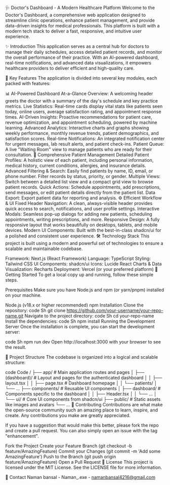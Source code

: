 🩺 Doctor's Dashboard - A Modern Healthcare Platform
Welcome to the Doctor's Dashboard, a comprehensive web application designed to streamline clinic operations, enhance patient management, and provide data-driven insights for medical professionals. This platform is built with a modern tech stack to deliver a fast, responsive, and intuitive user experience.

<!-- It's highly recommended to add a screenshot of your app here -->
✨ Introduction
This application serves as a central hub for doctors to manage their daily schedules, access detailed patient records, and monitor the overall performance of their practice. With an AI-powered dashboard, real-time notifications, and advanced data visualizations, it empowers healthcare providers to deliver efficient and high-quality care.

🚀 Key Features
The application is divided into several key modules, each packed with features:

📊 AI-Powered Dashboard
At-a-Glance Overview: A welcoming header greets the doctor with a summary of the day's schedule and key practice metrics.
Live Statistics: Real-time cards display vital stats like patients seen today, online users, average satisfaction rating, and appointment response times.
AI-Driven Insights: Proactive recommendations for patient care, revenue optimization, and appointment scheduling, powered by machine learning.
Advanced Analytics: Interactive charts and graphs showing weekly performance, monthly revenue trends, patient demographics, and satisfaction scores.
Real-time Notifications: An integrated notification center for urgent messages, lab result alerts, and patient check-ins.
Patient Queue: A live "Waiting Room" view to manage patients who are ready for their consultation.
👥 Comprehensive Patient Management
Detailed Patient Profiles: A holistic view of each patient, including personal information, medical history, current conditions, allergies, and insurance details.
Advanced Filtering & Search: Easily find patients by name, ID, email, or phone number. Filter records by status, priority, or gender.
Multiple Views: Switch between a detailed list view and a compact grid view to browse patient records.
Quick Actions: Schedule appointments, add prescriptions, send messages, or edit patient details directly from the patient list.
Data Export: Export patient data for reporting and analysis.
⚙️ Efficient Workflow & UI
Fixed Header Navigation: A clean, always-visible header provides quick access to search, notifications, and user profile settings.
Interactive Modals: Seamless pop-up dialogs for adding new patients, scheduling appointments, writing prescriptions, and more.
Responsive Design: A fully responsive layout that works beautifully on desktops, tablets, and mobile devices.
Modern UI Components: Built with the best-in-class shadcn/ui for a polished and consistent user experience.
🛠️ Technology Stack
This project is built using a modern and powerful set of technologies to ensure a scalable and maintainable codebase.

Framework: Next.js (React Framework)
Language: TypeScript
Styling: Tailwind CSS
UI Components: shadcn/ui
Icons: Lucide React
Charts & Data Visualization: Recharts
Deployment: Vercel (or your preferred platform)
🏁 Getting Started
To get a local copy up and running, follow these simple steps.

Prerequisites
Make sure you have Node.js and npm (or yarn/pnpm) installed on your machine.

Node.js (v18.x or higher recommended)
npm
Installation
Clone the repository:
code
Sh
git clone https://github.com/your-username/your-repo-name.git
Navigate to the project directory:
code
Sh
cd your-repo-name
Install the dependencies:
code
Sh
npm install
Running the Development Server
Once the installation is complete, you can start the development server:

code
Sh
npm run dev
Open http://localhost:3000 with your browser to see the result.

📂 Project Structure
The codebase is organized into a logical and scalable structure:

code
Code
/
├── app/                  # Main application routes and pages
│   ├── (dashboard)/      # Layout and pages for the authenticated dashboard
│   │   ├── layout.tsx
│   │   ├── page.tsx      # Dashboard homepage
│   │   └── patients/
│   └── ...
├── components/           # Reusable UI components
│   ├── dashboard/        # Components specific to the dashboard
│   │   ├── Header.tsx
│   │   └── ...
│   └── ui/               # Core UI components from shadcn/ui
├── public/               # Static assets like images and avatars
└── ...
🤝 Contributing
Contributions are what make the open-source community such an amazing place to learn, inspire, and create. Any contributions you make are greatly appreciated.

If you have a suggestion that would make this better, please fork the repo and create a pull request. You can also simply open an issue with the tag "enhancement".

Fork the Project
Create your Feature Branch (git checkout -b feature/AmazingFeature)
Commit your Changes (git commit -m 'Add some AmazingFeature')
Push to the Branch (git push origin feature/AmazingFeature)
Open a Pull Request
📄 License
This project is licensed under the MIT License. See the LICENSE file for more information.

📧 Contact
Naman bansal - Naman_.exe - namanbansal4216@gmail.com
